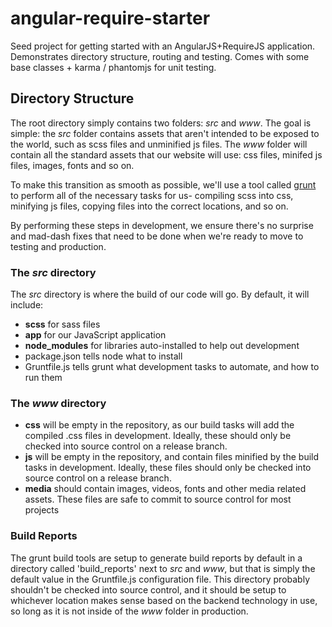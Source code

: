 angular-require-starter
=======================

Seed project for getting started with an AngularJS+RequireJS application. Demonstrates directory structure, routing and testing. Comes with some base classes + karma / phantomjs for unit testing.


## Directory Structure

The root directory simply contains two folders: _src_ and _www_.  The goal is simple: the _src_ folder contains assets that aren't intended to be exposed to the world, such as scss files and unminified js files.  The _www_ folder will contain all the standard assets that our website will use: css files, minifed js files, images, fonts and so on.

To make this transition as smooth as possible, we'll use a tool called [grunt](http://gruntjs.com/) to perform all of the necessary tasks for us- compiling scss into css, minifying js files, copying files into the correct locations, and so on.

By performing these steps in development, we ensure there's no surprise and mad-dash fixes that need to be done when we're ready to move to testing and production.

### The _src_ directory

The _src_ directory is where the build of our code will go.  By default, it will include:

 - **scss** for sass files
 - **app** for our JavaScript application
 - **node_modules** for libraries auto-installed to help out development
 - package.json tells node what to install
 - Gruntfile.js tells grunt what development tasks to automate, and how to run them

### The _www_ directory

 - **css** will be empty in the repository, as our build tasks will add the compiled .css files in development.  Ideally, these should only be checked into source control on a release branch.
 - **js** will be empty in the repository, and contain files minified by the build tasks in development.  Ideally, these files should only be checked into source control on a release branch.
 - **media** should contain images, videos, fonts and other media related assets.  These files are safe to commit to source control for most projects

 ### Build Reports

The grunt build tools are setup to generate build reports by default in a directory called 'build_reports' next to _src_ and _www_, but that is simply the default value in the Gruntfile.js configuration file.  This directory probably shouldn't be checked into source control, and it should be setup to whichever location makes sense based on the backend technology in use, so long as it is not inside of the _www_ folder in production.
